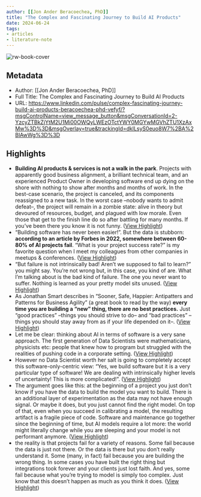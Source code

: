 ```yaml
---
author: [[Jon Ander Beracoechea, PhD]]
title: "The Complex and Fascinating Journey to Build AI Products"
date: 2024-06-24
tags: 
- articles
- literature-note
---
```

![rw-book-cover](https://media.licdn.com/dms/image/D4D12AQFhhidZS1zsKg/article-cover_image-shrink_720_1280/0/1718705392703?e=2147483647&v=beta&t=pifkd1wOhuIfGYn7mpjKRg8GyLQC_7k0ukWs1yaMTwY)

## Metadata
- Author: [[Jon Ander Beracoechea, PhD]]
- Full Title: The Complex and Fascinating Journey to Build AI Products
- URL: https://www.linkedin.com/pulse/complex-fascinating-journey-build-ai-products-beracoechea-phd-vefyf/?msgControlName=view_message_button&msgConversationId=2-YzcyZTBkZjYtM2U1Mi00OWQyLWEzOTctYWY0MGYwMGVhZTU1XzAxMw%3D%3D&msgOverlay=true&trackingId=dklLsyS0euo8W7%2BA%2BlAwWg%3D%3D

## Highlights
- **Building AI products & services is not a walk in the park**. Projects with apparently good business alignment, a brilliant technical team, and an experienced Product Owner in developing software end up dying on the shore with nothing to show after months and months of work. In the best-case scenario, the project is canceled, and its components reassigned to a new task. In the worst case –nobody wants to admit defeat–, the project will remain in a zombie state: alive in theory but devoured of resources, budget, and plagued with low morale. Even those that get to the finish line do so after battling for many months. If you’ve been there you know it is not funny. ([View Highlight](https://read.readwise.io/read/01j14j839qk40qmw3s170mpchc))
- “Building software has never been easier!”. But the data is stubborn: **according to an article by Forbes in 2022, somewhere between 60-80% of AI projects fail**. “What is your project success rate?” is my favorite question when I meet my colleagues from other companies in meetups & conferences. ([View Highlight](https://read.readwise.io/read/01j14j934e62vxd1ztdx5k62jb))
- “But failure is not intrinsically bad! Aren’t we supposed to fail to learn?”  you might say. You’re not wrong but, in this case, you kind of are. What I’m talking about is the bad kind of failure. The one you never want to suffer. Nothing is learned as your pretty model sits unused. ([View Highlight](https://read.readwise.io/read/01j14jag6knm7f4512v7b2zpy5))
- As Jonathan Smart describes in “Sooner, Safe, Happier: Antipatters and Patterns for Business Agility” (a great book to read by the way) **every time you are building a “new” thing, there are no best practices.** Just “good practices” –things you should strive to do– and “bad practices” –things you should stay away from as if your life depended on it–. ([View Highlight](https://read.readwise.io/read/01j14jc0hzey8714k5dwg9a64h))
- Let me be clear: thinking about AI in terms of software is a very sane approach. The first generation of Data Scientists were mathematicians, physicists etc: people that knew how to program but struggled with the realities of pushing code in a corporate setting. ([View Highlight](https://read.readwise.io/read/01j14jqjgsj84mwshf26fj4td4))
- However no Data Scientist worth her salt is going to completely accept this software-only-centric view: “Yes, we build software but it is a very particular type of software! We are dealing with intrinsically higher levels of uncertainty! This is more complicated!”. ([View Highlight](https://read.readwise.io/read/01j14jqy5z4emhmep5f2kmeb2w))
- The argument goes like this: at the beginning of a project you just don’t know if you have the data to build the model you want to build. There is an additional layer of experimentation as the data may not have enough signal. Or maybe it does, but you just cannot find the right model. On top of that, even when you succeed in calibrating a model, the resulting artifact is a fragile piece of code. Software and maintenance go together since the beginning of time, but AI models require a lot more: the world might literally change while you are sleeping and your model is not performant anymore. ([View Highlight](https://read.readwise.io/read/01j14jrbf2t9gqxs92w04ge03n))
- the reality is that projects fail for a variety of reasons. Some fail because the data is just not there. Or the data is there but you don’t really understand it. Some (many, in fact) fail because you are building the wrong thing. In some cases you have built the right thing but integrations took forever and your clients just lost faith. And yes, some fail because what you’re trying to model is simply too complex. Just know that this doesn’t happen as much as you think it does. ([View Highlight](https://read.readwise.io/read/01j14jrx63azpv5kym50t2p6ms))
